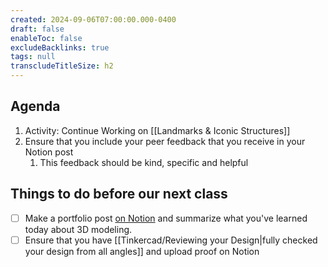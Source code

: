```yaml
---
created: 2024-09-06T07:00:00.000-0400
draft: false
enableToc: false
excludeBacklinks: true
tags: null
transcludeTitleSize: h2
---
```


## Agenda
1. Activity: Continue Working on [[Landmarks & Iconic Structures]]
2. Ensure that you include your peer feedback that you receive in your Notion post
	1. This feedback should be kind, specific and helpful

## Things to do before our next class
- [ ] Make a portfolio post [on Notion](https://notion.so) and summarize what you've learned today about 3D modeling.
- [ ] Ensure that you have [[Tinkercad/Reviewing your Design|fully checked your design from all angles]] and upload proof on Notion